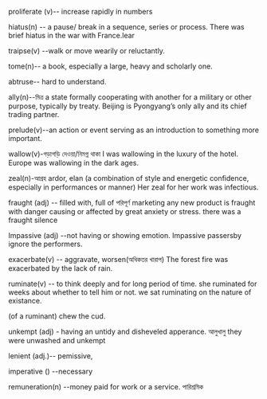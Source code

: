 proliferate (v)-- increase rapidly in numbers

hiatus(n) -- a pause/ break in a sequence, series or process.
There was brief hiatus in the war with France.lear

traipse(v) --walk or move wearily or reluctantly.

tome(n)-- a book, especially a large, heavy and scholarly one.

abtruse-- hard to understand.

ally(n)--মিত্র a state formally cooperating with another for a military or other purpose, typically by treaty. 
Beijing is Pyongyang’s only ally and its chief trading partner. 

prelude(v)--an action or event serving as an introduction to something more important.


wallow(v)-গড়াগড়ি দেওয়া/নিমগ্ন থাকা 
I was wallowing in the luxury of the hotel.
Europe was wallowing in the dark ages.

zeal(n)-আগ্রহ ardor, elan (a combination of style and energetic confidence, especially in performances or manner)
Her zeal for her work was infectious.

fraught (adj) -- filled with, full of পরিপূর্ণ marketing any new product is fraught with danger
causing or affected by great anxiety or stress. there was a fraught silence

Impassive (adj) --not having or showing emotion. Impassive passersby ignore the performers.

exacerbate(v) -- aggravate, worsen(অধিকতর খারাপ) The forest fire was exacerbated by the lack of rain.

ruminate(v) -- to think deeply and for long period of time.
she ruminated for weeks about whether to tell him or not.
we sat ruminating on the nature of existance.

(of a ruminant) chew the cud.

unkempt (adj) - having an untidy and disheveled apperance. আলুখালু
  they were unwashed and unkempt
  
lenient (adj.)-- pemissive, 

imperative () --necessary 

remuneration(n) --money paid for work or a service. পারিশ্রমিক
	



